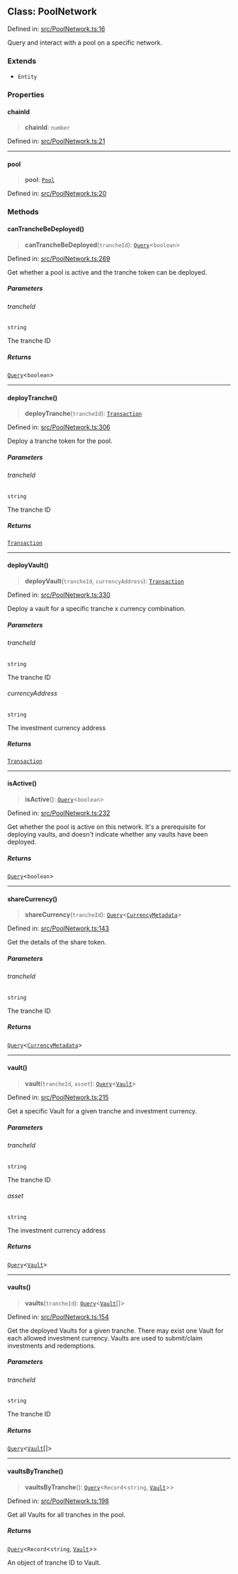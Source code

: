 
## Class: PoolNetwork

Defined in: [src/PoolNetwork.ts:16](https://github.com/centrifuge/sdk/blob/fb803645c34c4d8e009e46398bb7c2e3dad2d94f/src/PoolNetwork.ts#L16)

Query and interact with a pool on a specific network.

### Extends

- `Entity`

### Properties

#### chainId

> **chainId**: `number`

Defined in: [src/PoolNetwork.ts:21](https://github.com/centrifuge/sdk/blob/fb803645c34c4d8e009e46398bb7c2e3dad2d94f/src/PoolNetwork.ts#L21)

***

#### pool

> **pool**: [`Pool`](#class-pool)

Defined in: [src/PoolNetwork.ts:20](https://github.com/centrifuge/sdk/blob/fb803645c34c4d8e009e46398bb7c2e3dad2d94f/src/PoolNetwork.ts#L20)

### Methods

#### canTrancheBeDeployed()

> **canTrancheBeDeployed**(`trancheId`): [`Query`](#type-query)\<`boolean`\>

Defined in: [src/PoolNetwork.ts:269](https://github.com/centrifuge/sdk/blob/fb803645c34c4d8e009e46398bb7c2e3dad2d94f/src/PoolNetwork.ts#L269)

Get whether a pool is active and the tranche token can be deployed.

##### Parameters

###### trancheId

`string`

The tranche ID

##### Returns

[`Query`](#type-query)\<`boolean`\>

***

#### deployTranche()

> **deployTranche**(`trancheId`): [`Transaction`](#type-transaction)

Defined in: [src/PoolNetwork.ts:306](https://github.com/centrifuge/sdk/blob/fb803645c34c4d8e009e46398bb7c2e3dad2d94f/src/PoolNetwork.ts#L306)

Deploy a tranche token for the pool.

##### Parameters

###### trancheId

`string`

The tranche ID

##### Returns

[`Transaction`](#type-transaction)

***

#### deployVault()

> **deployVault**(`trancheId`, `currencyAddress`): [`Transaction`](#type-transaction)

Defined in: [src/PoolNetwork.ts:330](https://github.com/centrifuge/sdk/blob/fb803645c34c4d8e009e46398bb7c2e3dad2d94f/src/PoolNetwork.ts#L330)

Deploy a vault for a specific tranche x currency combination.

##### Parameters

###### trancheId

`string`

The tranche ID

###### currencyAddress

`string`

The investment currency address

##### Returns

[`Transaction`](#type-transaction)

***

#### isActive()

> **isActive**(): [`Query`](#type-query)\<`boolean`\>

Defined in: [src/PoolNetwork.ts:232](https://github.com/centrifuge/sdk/blob/fb803645c34c4d8e009e46398bb7c2e3dad2d94f/src/PoolNetwork.ts#L232)

Get whether the pool is active on this network. It's a prerequisite for deploying vaults,
and doesn't indicate whether any vaults have been deployed.

##### Returns

[`Query`](#type-query)\<`boolean`\>

***

#### shareCurrency()

> **shareCurrency**(`trancheId`): [`Query`](#type-query)\<[`CurrencyMetadata`](#type-currencymetadata)\>

Defined in: [src/PoolNetwork.ts:143](https://github.com/centrifuge/sdk/blob/fb803645c34c4d8e009e46398bb7c2e3dad2d94f/src/PoolNetwork.ts#L143)

Get the details of the share token.

##### Parameters

###### trancheId

`string`

The tranche ID

##### Returns

[`Query`](#type-query)\<[`CurrencyMetadata`](#type-currencymetadata)\>

***

#### vault()

> **vault**(`trancheId`, `asset`): [`Query`](#type-query)\<[`Vault`](#class-vault)\>

Defined in: [src/PoolNetwork.ts:215](https://github.com/centrifuge/sdk/blob/fb803645c34c4d8e009e46398bb7c2e3dad2d94f/src/PoolNetwork.ts#L215)

Get a specific Vault for a given tranche and investment currency.

##### Parameters

###### trancheId

`string`

The tranche ID

###### asset

`string`

The investment currency address

##### Returns

[`Query`](#type-query)\<[`Vault`](#class-vault)\>

***

#### vaults()

> **vaults**(`trancheId`): [`Query`](#type-query)\<[`Vault`](#class-vault)[]\>

Defined in: [src/PoolNetwork.ts:154](https://github.com/centrifuge/sdk/blob/fb803645c34c4d8e009e46398bb7c2e3dad2d94f/src/PoolNetwork.ts#L154)

Get the deployed Vaults for a given tranche. There may exist one Vault for each allowed investment currency.
Vaults are used to submit/claim investments and redemptions.

##### Parameters

###### trancheId

`string`

The tranche ID

##### Returns

[`Query`](#type-query)\<[`Vault`](#class-vault)[]\>

***

#### vaultsByTranche()

> **vaultsByTranche**(): [`Query`](#type-query)\<`Record`\<`string`, [`Vault`](#class-vault)\>\>

Defined in: [src/PoolNetwork.ts:198](https://github.com/centrifuge/sdk/blob/fb803645c34c4d8e009e46398bb7c2e3dad2d94f/src/PoolNetwork.ts#L198)

Get all Vaults for all tranches in the pool.

##### Returns

[`Query`](#type-query)\<`Record`\<`string`, [`Vault`](#class-vault)\>\>

An object of tranche ID to Vault.
